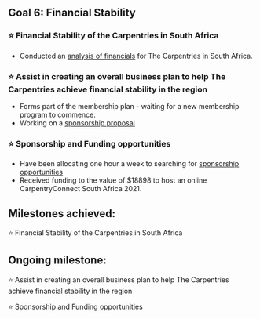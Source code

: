 ## Goal 6: Financial Stability
### :star: Financial Stability of the Carpentries in South Africa
- Conducted an [analysis of financials](https://docs.google.com/spreadsheets/d/1_Cav15opkKIhRRnqesRDP5Fx3XBTsppldM4Y2COG4gU/edit#gid=544193854) for The Carpentries in South Africa. 
### :star: Assist in creating an overall business plan to help The Carpentries achieve financial stability in the region
- Forms part of the membership plan - waiting for a new membership program to commence. 
- Working on a [sponsorship proposal](https://docs.google.com/document/d/1tvxoJnqKUh-KxxnvWKF6ZrGdjOyjt3sDNPWqt4w5oOY/edit)
### :star: Sponsorship and Funding opportunities
- Have been allocating one hour a week to searching for [sponsorship opportunities](https://docs.google.com/document/d/1REzrWfbeKD6GGWPTtaL2iEI_wNQxen61sbazzYUUzWk/edit?ts=5ea777f3)
- Received funding to the value of $18898 to host an online CarpentryConnect South Africa 2021. 


## Milestones achieved:
:star: Financial Stability of the Carpentries in South Africa

## Ongoing milestone:
:star: Assist in creating an overall business plan to help The Carpentries achieve financial stability in the region

:star: Sponsorship and Funding opportunities
